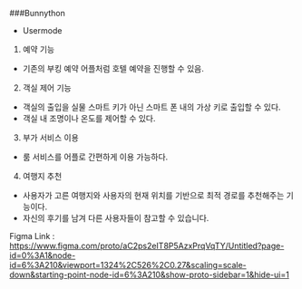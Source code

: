###Bunnython

- Usermode

 1. 예약 기능
  - 기존의 부킹 예약 어플처럼 호텔 예약을 진행할 수 있음.
 2. 객실 제어 기능
  - 객실의 출입을 실물 스마트 키가 아닌 스마트 폰 내의 가상 키로 출입할 수 있다.
  - 객실 내 조명이나 온도를 제어할 수 있다.
 3. 부가 서비스 이용
  - 룸 서비스를 어플로 간편하게 이용 가능하다.
 4. 여행지 추천
  - 사용자가 고른 여행지와 사용자의 현재 위치를 기반으로 최적 경로를 추천해주는 기능이다.
  - 자신의 후기를 남겨 다른 사용자들이 참고할 수 있습니다.
  
  Figma Link : https://www.figma.com/proto/aC2ps2eIT8P5AzxPrqVqTY/Untitled?page-id=0%3A1&node-id=6%3A210&viewport=1324%2C526%2C0.27&scaling=scale-down&starting-point-node-id=6%3A210&show-proto-sidebar=1&hide-ui=1
